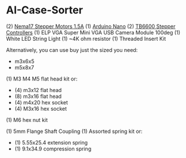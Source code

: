 # AI-Case-Sorter

(2) [Nema17 Stepper Motors 1.5A](https://www.amazon.com/STEPPERONLINE-Stepper-63-74oz-Connector-Extruder/dp/B07LF898KN)
(1) [Arduino Nano](https://www.amazon.com/DWEII-ATmega328P-Compatible-Arduino-Unsoldered/dp/B09VKTPPZR)
(2) [TB6600 Stepper Controllers](https://www.amazon.com/UsongShine-Stepper-Controller-Arduino-Printer/dp/B07HHS14VQ)
(1) ELP VGA Super Mini VGA USB Camera Module 100deg [](https://www.amazon.com/dp/B01DRG250Q)
(1) White LED String Light [](https://www.amazon.com/Waterproof-Operated-Decoration-Christmas-Holiday/dp/B01837ULSC)
(1) ~4K ohm resistor [](https://www.amazon.com/dp/B0185FHL30)
(1) Threaded Insert Kit [](https://www.amazon.com/Hilitchi-Threaded-Embedment-Printing-Assortment/dp/B08Z86Z85R)

Alternatively, you can use buy just the sized you need:
- m3x6x5 [](https://www.amazon.com/Hilitchi-Threaded-Embedment-Printing-Assortment/dp/B08Z89R4HP)
- m5x8x7 [](https://www.amazon.com/Hilitchi-Threaded-Embedment-Printing-Assortment/dp/B08Z89Q6F7)

(1) M3 M4 M5 flat head kit [](https://www.amazon.com/gp/product/B077ZWV6T2)
or: 
- (4) m3x12 flat head
- (8) m3x16 flat head
- (4) m4x20 hex socket 
- (4) M3x16 hex socket

(1) M6 hex nut kit [](https://www.amazon.com/M6-1-0-Stainless-Thread-Bright-Finish/dp/B08Y8PV88V/)
 
(1) 5mm Flange Shaft Coupling [](https://www.amazon.com/gp/product/B07L1FMBBC)
(1) Assorted spring kit [](https://www.amazon.com/gp/product/B076XKY3JM)
or: 
- (1) 5.55x25.4 extension spring
- (1) 9.1x34.9 compression spring